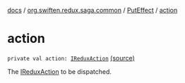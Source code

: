 [docs](../../index.md) / [org.swiften.redux.saga.common](../index.md) / [PutEffect](index.md) / [action](./action.md)

# action

`private val action: `[`IReduxAction`](../../org.swiften.redux.core/-i-redux-action.md) [(source)](https://github.com/protoman92/KotlinRedux/tree/master/common\common-saga\src\main\kotlin/org/swiften/redux/saga/common/PutEffect.kt#L16)

The [IReduxAction](../../org.swiften.redux.core/-i-redux-action.md) to be dispatched.

